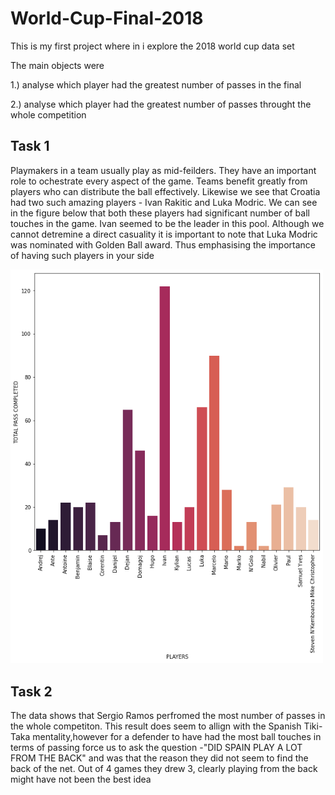 # World-Cup-Final-2018

This is my first project where in i explore the 2018 world cup data set 

The main objects were 

1.) analyse which player had the greatest number of passes in the final 

2.) analyse which player had the greatest number of passes throught the whole competition 



## Task 1

Playmakers in a team usually play as mid-feilders. They have an important role to ochestrate every 
aspect of the game. Teams benefit greatly from players who can distribute the ball effectively. Likewise we 
see that Croatia had two such amazing players - Ivan Rakitic and Luka Modric. We can see in the figure below that both these players had significant number of ball touches in the game. Ivan seemed to be the leader in this pool. Although we cannot detremine a direct casuality it is important to note that Luka Modric was nominated with Golden Ball award. Thus emphasising the importance of having such players in your side  


<img src="WC 2018-images/download.png" width= 500 > 


## Task 2

The data shows that Sergio Ramos perfromed the most number of passes in the whole competiton. This result does seem to 
allign with the Spanish Tiki-Taka mentality,however for a defender to have had the most ball touches in terms of passing 
force us to ask the question -"DID SPAIN PLAY A LOT FROM THE BACK" and was that the reason they did not seem to find the 
back of the net. Out of 4 games they drew 3, clearly playing from the back might have not been the best idea 




